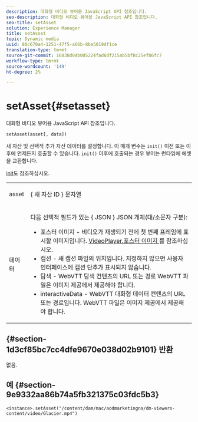 ```yaml
---
description: 대화형 비디오 뷰어용 JavaScript API 참조입니다.
seo-description: 대화형 비디오 뷰어용 JavaScript API 참조입니다.
seo-title: setAsset
solution: Experience Manager
title: setAsset
topic: Dynamic media
uuid: 80c670a4-1251-47f5-a66b-8ba5019df1ce
translation-type: tm+mt
source-git-commit: 16838d04b005224fad6df215ab5bf8c25ef86fc7
workflow-type: tm+mt
source-wordcount: '149'
ht-degree: 2%

---
```



# setAsset{#setasset}

대화형 비디오 뷰어용 JavaScript API 참조입니다.

`setAsset(asset[, data])`

새 자산 및 선택적 추가 자산 데이터를 설정합니다. 이 매개 변수는 `init()` 이전 또는 이후에 언제든지 호출할 수 있습니다. `init()` 이후에 호출되는 경우 뷰어는 런타임에 에셋을 교환합니다.

[init](../../../c-html5-aem-asset-viewers/c-html5-aem-int-video/c-html5-aem-int-video-javascriptapiref/r-html5-aem-int-video-javascriptapiref-init.md#reference-aee94dd92a28410784f7a1792e28683b)도 참조하십시오.

<table id="table_896DFF34A68A403DB93A6D597461A573"> 
 <tbody> 
  <tr> 
   <td colname="col1"> <p> <span class="codeph"> asset </span> </p> </td> 
   <td colname="col2"> <p>{ <span class="codeph"> 새 자산 ID </span>} 문자열 </p> </td> 
  </tr> 
  <tr> 
   <td colname="col1"> <p> <span class="codeph"> 데이터 </span> </p> </td> 
   <td colname="col2"> <p> 다음 선택적 필드가 있는 { <span class="codeph"> JSON </span>} JSON 개체(대/소문자 구분): </p> <p> 
     <ul id="ul_924FB99ACF0F43699CD229593F1C1384"> 
      <li id="li_F3CFEF28BCB7450991EFE0BD4EB28E36"> <span class="codeph"> 포스터 이미지  </span> - 비디오가 재생되기 전에 첫 번째 프레임에 표시할 이미지입니다. <a href="../../../c-html5-aem-asset-viewers/c-html5-aem-int-video/r-html5-aem-int-video-config-attrib/r-html5-aem-int-video-config-attrib-videoplayer-posterimage.md#reference-8e8e2b3e7e9c4ee8b6dadf90cef494f7" format="dita" scope="local"> VideoPlayer.포스터 이미지 </a>를 참조하십시오. </li> 
      <li id="li_D6C3E543C70942C582020780E2DF74C8"> <span class="codeph"> 캡션  </span> - 새 캡션 파일의 위치입니다. 지정하지 않으면 사용자 인터페이스에 캡션 단추가 표시되지 않습니다. </li> 
      <li id="li_BF866BD7275E450EA08A0E72FAA9D3AE"> <span class="codeph"> 탐색  </span> - WebVTT 탐색 컨텐츠의 URL 또는 경로 WebVTT 파일은 이미지 제공에서 제공해야 합니다. </li> 
      <li id="li_0C0EC5AB00554EC6AA01F60684A40213"> <span class="codeph"> interactiveData  </span> - WebVTT 대화형 데이터 컨텐츠의 URL 또는 경로입니다. WebVTT 파일은 이미지 제공에서 제공해야 합니다. </li> 
     </ul> </p> </td> 
  </tr> 
 </tbody> 
</table>

## {#section-1d3cf85bc7cc4dfe9670e038d02b9101} 반환

없음.

## 예 {#section-9e9332aa86b74a5fb321375c03fdc5b3}

```
<instance>.setAsset("/content/dam/mac/aodmarketingna/dm-viewers-content/video/Glacier.mp4")
```

